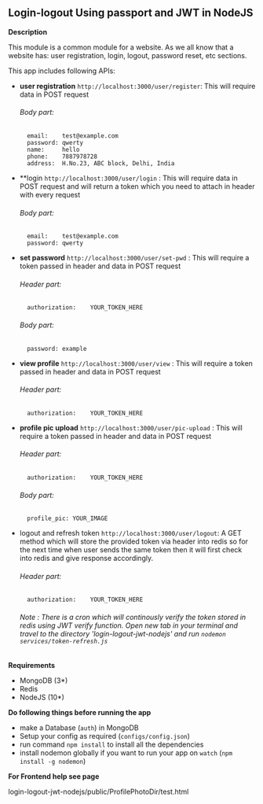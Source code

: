 
## Login-logout Using passport and JWT in NodeJS ##

**Description**

This module is a common module for a website. As we all know that a website has: user registration, login, logout, password reset, etc sections.

This app includes following APIs:
- **user registration** `http://localhost:3000/user/register`: This will require data in POST request

  ###### Body part:
  ```
    email:    test@example.com
    password: qwerty
    name:     hello
    phone:    7887978728
    address:  H.No.23, ABC block, Delhi, India
  ```
- **login `http://localhost:3000/user/login` :  This will require data in POST request and will return a token which you need to attach in header with every request

  ###### Body part:
  ```
    email:    test@example.com
    password: qwerty
  ```
- **set password** `http://localhost:3000/user/set-pwd` : This will require a token passed in header and data in POST request

  ###### Header part:
  ```
    authorization:    YOUR_TOKEN_HERE
  ```
  ###### Body part:
  ```
    password: example
  ```
- **view profile** `http://localhost:3000/user/view` : This will require a token passed in header and data in POST request

  ###### Header part:
  ```
    authorization:    YOUR_TOKEN_HERE
  ```
- **profile pic upload** `http://localhost:3000/user/pic-upload` : This will require a token passed in header and data in POST request

  ###### Header part:
  ```
    authorization:    YOUR_TOKEN_HERE
  ```
  ###### Body part:
  ```
    profile_pic: YOUR_IMAGE
  ```
- logout and refresh token `http://localhost:3000/user/logout`: A GET method which will store the provided token via header into redis so for the next time when user sends the same token then it will first check into redis and give response accordingly.

  ###### Header part:
  ```
    authorization:    YOUR_TOKEN_HERE
  ```

    ###### Note : There is a cron which will continously verify the token stored in redis using JWT verify function. Open new tab in your terminal and travel to the directory 'login-logout-jwt-nodejs' and run `nodemon services/token-refresh.js`

**Requirements**
- MongoDB (3*)
- Redis
- NodeJS (10*)

**Do following things before running the app**
- make a Database (`auth`) in MongoDB
- Setup your config as required (`configs/config.json`)
- run command `npm install` to install all the dependencies
- install nodemon globally if you want to run your app on `watch` (`npm install -g nodemon`)

**For Frontend help see page**

login-logout-jwt-nodejs/public/ProfilePhotoDir/test.html
